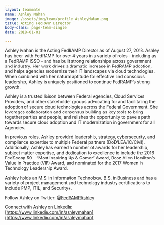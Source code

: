 ```yaml
---
layout: teammate
name: Ashley Mahan
image: /assets/img/team/profile_AshleyMahan.png
title: Acting FedRAMP Director
body-class: page-team-single
date: 2018-01-01

---
```

Ashley Mahan is the Acting FedRAMP Director as of August 27, 2018. Ashley has been with FedRAMP for over 4 years in a variety of roles - including as a FedRAMP ISSO - and has built strong relationships across government and industry. Her work drives a dramatic increase in FedRAMP adoption, and helps agencies modernize their IT landscapes via cloud technologies. When combined with her natural aptitude for effective and conscious leadership, Ashley is uniquely positioned to continue FedRAMP’s strong growth. 

Ashley is a trusted liaison between Federal Agencies, Cloud Services Providers, and other stakeholder groups advocating for and facilitating the adoption of secure cloud technologies across the Federal Government. She leverages collaboration and consensus building as key tools to bring together parties and people, and relishes the opportunity to pave a path towards secure cloud adoption and IT modernization in government for all Agencies.

In previous roles, Ashley provided leadership, strategy, cybersecurity, and compliance expertise to multiple Federal partners (DoD/LEA/IC/Civil).  Additionally, Ashley has earned a number of awards for her leadership, subject matter expertise, and dedication to excellence to include the 2016 FedScoop 50 - “Most Inspiring Up & Comer” Award,  Booz Allen Hamilton’s Value in Practice (VIP) Award, and nominated for the 2017 Women in Technology Leadership Award.

Ashley holds an M.S. in Information Technology, B.S. in Business and has a variety of project management and technology industry certifications to include PMP, ITIL, and Security+. 

Follow Ashley on Twitter: [@FedRAMPAshley](http://twitter.com/FedRAMPAshley)

Connect with Ashley on LinkedIn: [https://www.linkedin.com/in/ashleymahan](https://www.linkedin.com/in/ashleymahan)
